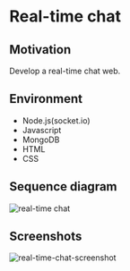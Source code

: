 # Real-time chat

Motivation
-------------
Develop a real-time chat web.


Environment
-------------
* Node.js(socket.io)
* Javascript
* MongoDB
* HTML
* CSS

Sequence diagram
------------
![real-time chat](https://user-images.githubusercontent.com/11826472/42732739-7598da16-8861-11e8-8304-940dac6123bb.png)

Screenshots
-------------
![real-time-chat-screenshot](https://user-images.githubusercontent.com/11826472/42732861-bfef7532-8863-11e8-9274-927a33e06c07.png)



